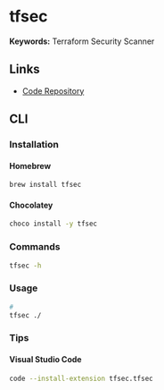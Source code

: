 # tfsec

**Keywords:** Terraform Security Scanner

## Links

- [Code Repository](https://github.com/tfsec/tfsec)

## CLI

### Installation

#### Homebrew

```sh
brew install tfsec
```

#### Chocolatey

```sh
choco install -y tfsec
```

### Commands

```sh
tfsec -h
```

### Usage

```sh
#
tfsec ./
```

### Tips

#### Visual Studio Code

```sh
code --install-extension tfsec.tfsec
```
